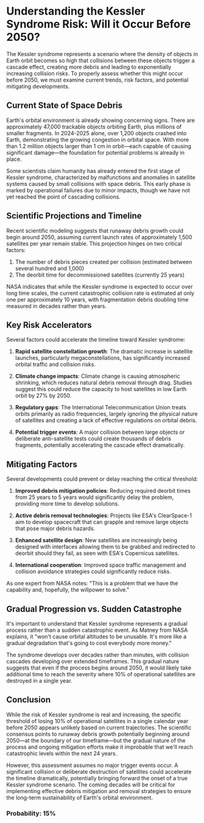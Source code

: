 # Understanding the Kessler Syndrome Risk: Will it Occur Before 2050?

The Kessler syndrome represents a scenario where the density of objects in Earth orbit becomes so high that collisions between these objects trigger a cascade effect, creating more debris and leading to exponentially increasing collision risks. To properly assess whether this might occur before 2050, we must examine current trends, risk factors, and potential mitigating developments.

## Current State of Space Debris

Earth's orbital environment is already showing concerning signs. There are approximately 47,000 trackable objects orbiting Earth, plus millions of smaller fragments. In 2024-2025 alone, over 1,200 objects crashed into Earth, demonstrating the growing congestion in orbital space. With more than 1.2 million objects larger than 1 cm in orbit—each capable of causing significant damage—the foundation for potential problems is already in place.

Some scientists claim humanity has already entered the first stage of Kessler syndrome, characterized by malfunctions and anomalies in satellite systems caused by small collisions with space debris. This early phase is marked by operational failures due to minor impacts, though we have not yet reached the point of cascading collisions.

## Scientific Projections and Timeline

Recent scientific modeling suggests that runaway debris growth could begin around 2050, assuming current launch rates of approximately 1,500 satellites per year remain stable. This projection hinges on two critical factors:

1. The number of debris pieces created per collision (estimated between several hundred and 1,000)
2. The deorbit time for decommissioned satellites (currently 25 years)

NASA indicates that while the Kessler syndrome is expected to occur over long time scales, the current catastrophic collision rate is estimated at only one per approximately 10 years, with fragmentation debris doubling time measured in decades rather than years.

## Key Risk Accelerators

Several factors could accelerate the timeline toward Kessler syndrome:

1. **Rapid satellite constellation growth**: The dramatic increase in satellite launches, particularly megaconstellations, has significantly increased orbital traffic and collision risks.

2. **Climate change impacts**: Climate change is causing atmospheric shrinking, which reduces natural debris removal through drag. Studies suggest this could reduce the capacity to host satellites in low Earth orbit by 27% by 2050.

3. **Regulatory gaps**: The International Telecommunication Union treats orbits primarily as radio frequencies, largely ignoring the physical nature of satellites and creating a lack of effective regulations on orbital debris.

4. **Potential trigger events**: A major collision between large objects or deliberate anti-satellite tests could create thousands of debris fragments, potentially accelerating the cascade effect dramatically.

## Mitigating Factors

Several developments could prevent or delay reaching the critical threshold:

1. **Improved debris mitigation policies**: Reducing required deorbit times from 25 years to 5 years would significantly delay the problem, providing more time to develop solutions.

2. **Active debris removal technologies**: Projects like ESA's ClearSpace-1 aim to develop spacecraft that can grapple and remove large objects that pose major debris hazards.

3. **Enhanced satellite design**: New satellites are increasingly being designed with interfaces allowing them to be grabbed and redirected to deorbit should they fail, as seen with ESA's Copernicus satellites.

4. **International cooperation**: Improved space traffic management and collision avoidance strategies could significantly reduce risks.

As one expert from NASA notes: "This is a problem that we have the capability and, hopefully, the willpower to solve."

## Gradual Progression vs. Sudden Catastrophe

It's important to understand that Kessler syndrome represents a gradual process rather than a sudden catastrophic event. As Matney from NASA explains, it "won't cause orbital altitudes to be unusable. It's more like a gradual degradation that's going to cost everybody more money."

The syndrome develops over decades rather than minutes, with collision cascades developing over extended timeframes. This gradual nature suggests that even if the process begins around 2050, it would likely take additional time to reach the severity where 10% of operational satellites are destroyed in a single year.

## Conclusion

While the risk of Kessler syndrome is real and increasing, the specific threshold of losing 10% of operational satellites in a single calendar year before 2050 appears unlikely based on current trajectories. The scientific consensus points to runaway debris growth potentially beginning around 2050—at the boundary of our timeframe—but the gradual nature of the process and ongoing mitigation efforts make it improbable that we'll reach catastrophic levels within the next 24 years.

However, this assessment assumes no major trigger events occur. A significant collision or deliberate destruction of satellites could accelerate the timeline dramatically, potentially bringing forward the onset of a true Kessler syndrome scenario. The coming decades will be critical for implementing effective debris mitigation and removal strategies to ensure the long-term sustainability of Earth's orbital environment.

### Probability: 15%